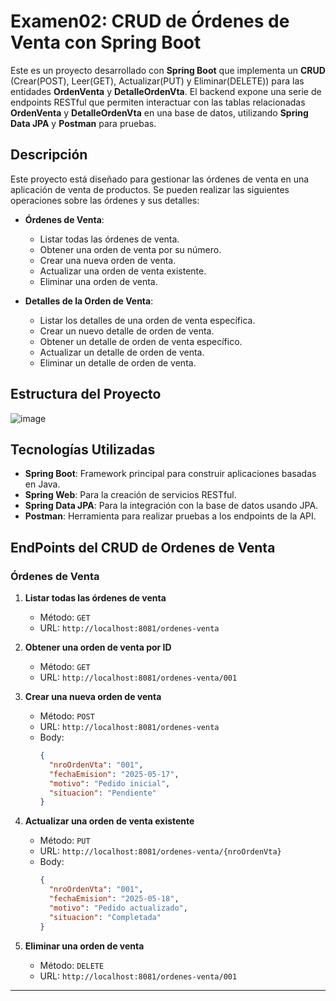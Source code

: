 # **Examen02: CRUD de Órdenes de Venta con Spring Boot**

Este es un proyecto desarrollado con **Spring Boot** que implementa un **CRUD** (Crear(POST), Leer(GET), Actualizar(PUT) y Eliminar(DELETE)) para las entidades **OrdenVenta** y **DetalleOrdenVta**. El backend expone una serie de endpoints RESTful que permiten interactuar con las tablas relacionadas **OrdenVenta** y **DetalleOrdenVta** en una base de datos, utilizando **Spring Data JPA** y **Postman** para pruebas.

## **Descripción**

Este proyecto está diseñado para gestionar las órdenes de venta en una aplicación de venta de productos. Se pueden realizar las siguientes operaciones sobre las órdenes y sus detalles:

- **Órdenes de Venta**:
  - Listar todas las órdenes de venta.
  - Obtener una orden de venta por su número.
  - Crear una nueva orden de venta.
  - Actualizar una orden de venta existente.
  - Eliminar una orden de venta.

- **Detalles de la Orden de Venta**:
  - Listar los detalles de una orden de venta específica.
  - Crear un nuevo detalle de orden de venta.
  - Obtener un detalle de orden de venta específico.
  - Actualizar un detalle de orden de venta.
  - Eliminar un detalle de orden de venta.

## **Estructura del Proyecto**
![image](https://github.com/user-attachments/assets/100cfee5-c332-4248-965a-1725f6ffd5bc)


## **Tecnologías Utilizadas**

- **Spring Boot**: Framework principal para construir aplicaciones basadas en Java.
- **Spring Web**: Para la creación de servicios RESTful.
- **Spring Data JPA**: Para la integración con la base de datos usando JPA.
- **Postman**: Herramienta para realizar pruebas a los endpoints de la API.

## **EndPoints del CRUD de Ordenes de Venta**

### **Órdenes de Venta**

1. **Listar todas las órdenes de venta**  
   - Método: `GET`  
   - URL: `http://localhost:8081/ordenes-venta`

2. **Obtener una orden de venta por ID**  
   - Método: `GET`  
   - URL: `http://localhost:8081/ordenes-venta/001`

3. **Crear una nueva orden de venta**  
   - Método: `POST`  
   - URL: `http://localhost:8081/ordenes-venta`  
   - Body:  
     ```json
     {
       "nroOrdenVta": "001",
       "fechaEmision": "2025-05-17",
       "motivo": "Pedido inicial",
       "situacion": "Pendiente"
     }
     ```

4. **Actualizar una orden de venta existente**  
   - Método: `PUT`  
   - URL: `http://localhost:8081/ordenes-venta/{nroOrdenVta}`  
   - Body:  
     ```json
     {
       "nroOrdenVta": "001",
       "fechaEmision": "2025-05-18",
       "motivo": "Pedido actualizado",
       "situacion": "Completada"
     }
     ```

5. **Eliminar una orden de venta**  
   - Método: `DELETE`  
   - URL: `http://localhost:8081/ordenes-venta/001`


---
